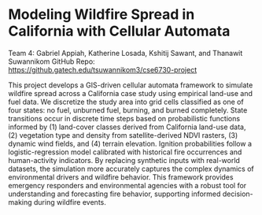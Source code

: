 # Modeling Wildfire Spread in California with Cellular Automata
Team 4: Gabriel Appiah, Katherine Losada, Kshitij Sawant, and Thanawit
Suwannikom
GitHub Repo: https://github.gatech.edu/tsuwannikom3/cse6730-project

This project develops a GIS-driven cellular automata framework to simulate wildfire spread
across a California case study using empirical land-use and fuel data. We discretize the study
area into grid cells classified as one of four states: no fuel, unburned fuel, burning, and burned
completely. State transitions occur in discrete time steps based on probabilistic functions
informed by (1) land-cover classes derived from California land-use data, (2) vegetation type and
density from satellite-derived NDVI rasters, (3) dynamic wind fields, and (4) terrain elevation.
Ignition probabilities follow a logistic-regression model calibrated with historical fire
occurrences and human-activity indicators. By replacing synthetic inputs with real-world
datasets, the simulation more accurately captures the complex dynamics of environmental drivers
and wildfire behavior. This framework provides emergency responders and environmental
agencies with a robust tool for understanding and forecasting fire behavior, supporting informed
decision-making during wildfire events.
